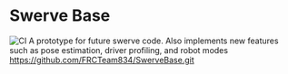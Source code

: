 # Swerve Base
![CI](https://github.com/FRCTeam834/SwerveBase/workflows/CI/badge.svg)
A prototype for future swerve code. Also implements new features such as pose estimation, driver profiling, and robot modes https://github.com/FRCTeam834/SwerveBase.git

